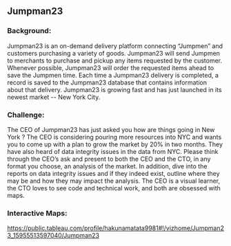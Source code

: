 ## Jumpman23
### Background: 
Jumpman23 is an on-demand delivery platform connecting “Jumpmen” and customers purchasing a variety of goods. Jumpman23 will send Jumpmen to merchants to purchase and pickup any items requested by the customer. Whenever possible, Jumpman23 will order the requested items ahead to save the Jumpmen time. Each time a Jumpman23 delivery is completed, a record is saved to the Jumpman23 database that contains information about that delivery. Jumpman23 is growing fast and has just launched in its newest market -- New York City.
### Challenge: 
The CEO of Jumpman23 has just asked you how are things going in New York ? The CEO is considering pouring more resources into NYC and wants you to come up with a plan to grow the market by 20% in two months. 
They have also heard of data integrity issues in the data from NYC. Please think through the CEO’s ask and present to both the CEO and the CTO, in any format you choose, an analysis of the market. In addition, dive into the reports on data integrity issues and if they indeed exist, outline where they may be and how they may impact the analysis. The CEO is a visual learner, the CTO loves to see code and technical work, and both are obsessed with maps.
### Interactive Maps:
https://public.tableau.com/profile/hakunamatata9981#!/vizhome/Jumpman23_15955513597040/Jumpman23
